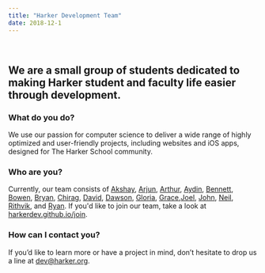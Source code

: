 ```yaml
---
title: "Harker Development Team"
date: 2018-12-1
---
```

<br />

## We are a small group of students dedicated to making Harker student and faculty life easier through development.

### What do you do?
We use our passion for computer science to deliver a wide range of highly optimized and user-friendly projects, including websites and iOS apps, designed for The Harker School community.

### Who are you? 
Currently, our team consists of [Akshay](https://github.com/AkshayM21), [Arjun](https://github.com/dixits1), [Arthur](https://github.com/ArthurJakobsson), [Aydin](https://github.com/atirit), [Bennett](https://github.com/bennettliu), [Bowen](https://github.com/BowenYin), [Bryan](https://github.com/20bryan), [Chirag](https://github.com/chiragzq), [David](https://github.com/djmcoder), [Dawson](https://github.com/22dawsonc), [Gloria](https://github.com/g10ria), [Grace](https://github.com/20gracehu),[Joel](https://github.com/bokken12), [John](https://github.com/jlynch630), [Neil](https://github.com/neilramaswamy), [Rithvik](https://github.com/RithvikP), and [Ryan](https://github.com/rianadon). If you'd like to join our team, take a look at [harkerdev.github.io/join](http://harkerdev.github.io/join).

### How can I contact you?
If you’d like to learn more or have a project in mind, don’t hesitate to drop us a line at [dev@harker.org](mailto:dev@harker.org).
